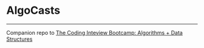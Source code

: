 # AlgoCasts
---

Companion repo to [The Coding Inteview Bootcamp: Algorithms + Data Structures](https://www.udemy.com/course/coding-interview-bootcamp-algorithms-and-data-structure/)
